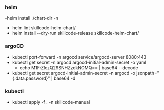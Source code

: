 ### helm

-helm install <release-name> ./chart-dir -n <namespace>
- helm lint skillcode-helm-chart/
- helm install --dry-run skillcode-release skillcode-helm-chart/

### argoCD

- kubectl port-forward -n argocd service/argocd-server 8080:443
- kubectl get secret -n argocd argocd-initial-admin-secret -o yaml
  - echo M1FrZlczQ29SNHZzdkNOMQ== | base64 --decode
- kubectl get secret argocd-initial-admin-secret -n argocd -o jsonpath="{.data.password}" | base64 -d


### kubectl

- kubectl apply -f . -n skillcode-manual
